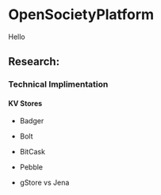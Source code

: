 # OpenSocietyPlatform

Hello





## Research:

### Technical Implimentation
#### KV Stores
- Badger
- Bolt
- BitCask
- Pebble

- gStore vs Jena
